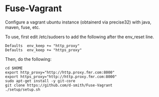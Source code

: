 Fuse-Vagrant
============
Configure a vagrant ubuntu instance (obtainerd via precise32) with java, maven, fuse, etc.

To use, first edit /etc/sudoers to add the following after the env_reset line.

    Defaults  env_keep += "http_proxy"
    Defaults  env_keep += "https_proxy"

Then, do the following:

    cd $HOME
    export http_proxy="http://http.proxy.fmr.com:8000"
    export https_proxy="http://http.proxy.fmr.com:8000"
    sudo apt-get install -y git-core
    git clone https://github.com/d-smith/Fuse-Vagrant
    ./setup/setup.sh
